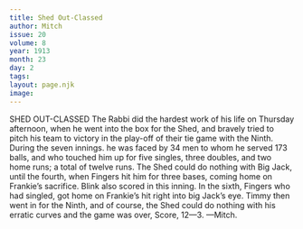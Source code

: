 ```yaml
---
title: Shed Out-Classed
author: Mitch
issue: 20
volume: 8
year: 1913
month: 23
day: 2
tags:
layout: page.njk
image:
---
```

SHED OUT-CLASSED    The Rabbi did the hardest work of his life on Thursday afternoon, when he went into the box for the Shed, and bravely tried to pitch his team to victory in the play-off of their tie game with the Ninth. During the seven innings. he was faced by 34 men to whom he served 173 balls, and who touched him up for five singles, three doubles, and two home runs; a total of twelve runs. The Shed could do nothing with Big Jack, until the fourth, when Fingers hit him for three bases, coming home on Frankie’s sacrifice. Blink also scored in this inning. In the sixth, Fingers who had singled, got home on Frankie’s hit right into big Jack’s eye. Timmy then went in for the Ninth, and of course, the Shed could do nothing with his erratic curves and the game was over, Score, 12—3. —Mitch. 




